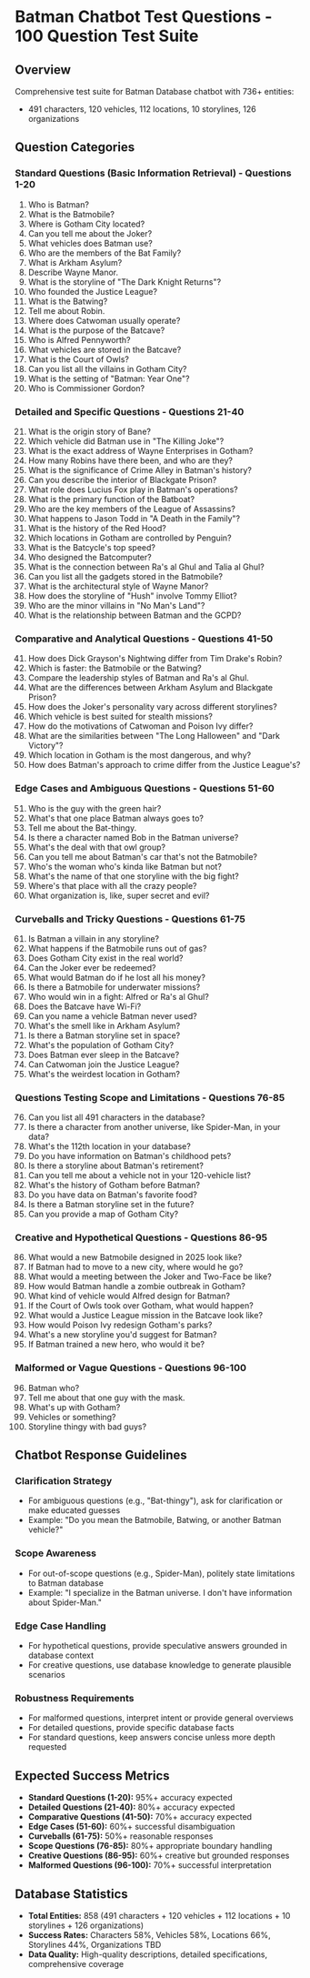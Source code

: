# Batman Chatbot Test Questions - 100 Question Test Suite

## Overview
Comprehensive test suite for Batman Database chatbot with 736+ entities:
- 491 characters, 120 vehicles, 112 locations, 10 storylines, 126 organizations

## Question Categories

### Standard Questions (Basic Information Retrieval) - Questions 1-20
1. Who is Batman?
2. What is the Batmobile?
3. Where is Gotham City located?
4. Can you tell me about the Joker?
5. What vehicles does Batman use?
6. Who are the members of the Bat Family?
7. What is Arkham Asylum?
8. Describe Wayne Manor.
9. What is the storyline of "The Dark Knight Returns"?
10. Who founded the Justice League?
11. What is the Batwing?
12. Tell me about Robin.
13. Where does Catwoman usually operate?
14. What is the purpose of the Batcave?
15. Who is Alfred Pennyworth?
16. What vehicles are stored in the Batcave?
17. What is the Court of Owls?
18. Can you list all the villains in Gotham City?
19. What is the setting of "Batman: Year One"?
20. Who is Commissioner Gordon?

### Detailed and Specific Questions - Questions 21-40
21. What is the origin story of Bane?
22. Which vehicle did Batman use in "The Killing Joke"?
23. What is the exact address of Wayne Enterprises in Gotham?
24. How many Robins have there been, and who are they?
25. What is the significance of Crime Alley in Batman's history?
26. Can you describe the interior of Blackgate Prison?
27. What role does Lucius Fox play in Batman's operations?
28. What is the primary function of the Batboat?
29. Who are the key members of the League of Assassins?
30. What happens to Jason Todd in "A Death in the Family"?
31. What is the history of the Red Hood?
32. Which locations in Gotham are controlled by Penguin?
33. What is the Batcycle's top speed?
34. Who designed the Batcomputer?
35. What is the connection between Ra's al Ghul and Talia al Ghul?
36. Can you list all the gadgets stored in the Batmobile?
37. What is the architectural style of Wayne Manor?
38. How does the storyline of "Hush" involve Tommy Elliot?
39. Who are the minor villains in "No Man's Land"?
40. What is the relationship between Batman and the GCPD?

### Comparative and Analytical Questions - Questions 41-50
41. How does Dick Grayson's Nightwing differ from Tim Drake's Robin?
42. Which is faster: the Batmobile or the Batwing?
43. Compare the leadership styles of Batman and Ra's al Ghul.
44. What are the differences between Arkham Asylum and Blackgate Prison?
45. How does the Joker's personality vary across different storylines?
46. Which vehicle is best suited for stealth missions?
47. How do the motivations of Catwoman and Poison Ivy differ?
48. What are the similarities between "The Long Halloween" and "Dark Victory"?
49. Which location in Gotham is the most dangerous, and why?
50. How does Batman's approach to crime differ from the Justice League's?

### Edge Cases and Ambiguous Questions - Questions 51-60
51. Who is the guy with the green hair?
52. What's that one place Batman always goes to?
53. Tell me about the Bat-thingy.
54. Is there a character named Bob in the Batman universe?
55. What's the deal with that owl group?
56. Can you tell me about Batman's car that's not the Batmobile?
57. Who's the woman who's kinda like Batman but not?
58. What's the name of that one storyline with the big fight?
59. Where's that place with all the crazy people?
60. What organization is, like, super secret and evil?

### Curveballs and Tricky Questions - Questions 61-75
61. Is Batman a villain in any storyline?
62. What happens if the Batmobile runs out of gas?
63. Does Gotham City exist in the real world?
64. Can the Joker ever be redeemed?
65. What would Batman do if he lost all his money?
66. Is there a Batmobile for underwater missions?
67. Who would win in a fight: Alfred or Ra's al Ghul?
68. Does the Batcave have Wi-Fi?
69. Can you name a vehicle Batman never used?
70. What's the smell like in Arkham Asylum?
71. Is there a Batman storyline set in space?
72. What's the population of Gotham City?
73. Does Batman ever sleep in the Batcave?
74. Can Catwoman join the Justice League?
75. What's the weirdest location in Gotham?

### Questions Testing Scope and Limitations - Questions 76-85
76. Can you list all 491 characters in the database?
77. Is there a character from another universe, like Spider-Man, in your data?
78. What's the 112th location in your database?
79. Do you have information on Batman's childhood pets?
80. Is there a storyline about Batman's retirement?
81. Can you tell me about a vehicle not in your 120-vehicle list?
82. What's the history of Gotham before Batman?
83. Do you have data on Batman's favorite food?
84. Is there a Batman storyline set in the future?
85. Can you provide a map of Gotham City?

### Creative and Hypothetical Questions - Questions 86-95
86. What would a new Batmobile designed in 2025 look like?
87. If Batman had to move to a new city, where would he go?
88. What would a meeting between the Joker and Two-Face be like?
89. How would Batman handle a zombie outbreak in Gotham?
90. What kind of vehicle would Alfred design for Batman?
91. If the Court of Owls took over Gotham, what would happen?
92. What would a Justice League mission in the Batcave look like?
93. How would Poison Ivy redesign Gotham's parks?
94. What's a new storyline you'd suggest for Batman?
95. If Batman trained a new hero, who would it be?

### Malformed or Vague Questions - Questions 96-100
96. Batman who?
97. Tell me about that one guy with the mask.
98. What's up with Gotham?
99. Vehicles or something?
100. Storyline thingy with bad guys?

## Chatbot Response Guidelines

### Clarification Strategy
- For ambiguous questions (e.g., "Bat-thingy"), ask for clarification or make educated guesses
- Example: "Do you mean the Batmobile, Batwing, or another Batman vehicle?"

### Scope Awareness
- For out-of-scope questions (e.g., Spider-Man), politely state limitations to Batman database
- Example: "I specialize in the Batman universe. I don't have information about Spider-Man."

### Edge Case Handling
- For hypothetical questions, provide speculative answers grounded in database context
- For creative questions, use database knowledge to generate plausible scenarios

### Robustness Requirements
- For malformed questions, interpret intent or provide general overviews
- For detailed questions, provide specific database facts
- For standard questions, keep answers concise unless more depth requested

## Expected Success Metrics
- **Standard Questions (1-20):** 95%+ accuracy expected
- **Detailed Questions (21-40):** 80%+ accuracy expected
- **Comparative Questions (41-50):** 70%+ accuracy expected
- **Edge Cases (51-60):** 60%+ successful disambiguation
- **Curveballs (61-75):** 50%+ reasonable responses
- **Scope Questions (76-85):** 80%+ appropriate boundary handling
- **Creative Questions (86-95):** 60%+ creative but grounded responses
- **Malformed Questions (96-100):** 70%+ successful interpretation

## Database Statistics
- **Total Entities:** 858 (491 characters + 120 vehicles + 112 locations + 10 storylines + 126 organizations)
- **Success Rates:** Characters 58%, Vehicles 58%, Locations 66%, Storylines 44%, Organizations TBD
- **Data Quality:** High-quality descriptions, detailed specifications, comprehensive coverage